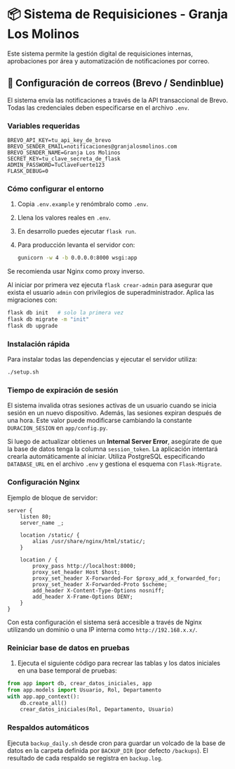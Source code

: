 # 📦 Sistema de Requisiciones - Granja Los Molinos

Este sistema permite la gestión digital de requisiciones internas, aprobaciones por área y automatización de notificaciones por correo.

## 📧 Configuración de correos (Brevo / Sendinblue)

El sistema envía las notificaciones a través de la API transaccional de Brevo. Todas las credenciales deben especificarse en el archivo `.env`.

### Variables requeridas

```env
BREVO_API_KEY=tu_api_key_de_brevo
BREVO_SENDER_EMAIL=notificaciones@granjalosmolinos.com
BREVO_SENDER_NAME=Granja Los Molinos
SECRET_KEY=tu_clave_secreta_de_flask
ADMIN_PASSWORD=TuClaveFuerte123
FLASK_DEBUG=0
```

### Cómo configurar el entorno
1. Copia `.env.example` y renómbralo como `.env`.
2. Llena los valores reales en `.env`.
3. En desarrollo puedes ejecutar `flask run`.
4. Para producción levanta el servidor con:

   ```bash
   gunicorn -w 4 -b 0.0.0.0:8000 wsgi:app
   ```

Se recomienda usar Nginx como proxy inverso.

Al iniciar por primera vez ejecuta `flask crear-admin` para
asegurar que exista el usuario `admin` con privilegios de superadministrador.
Aplica las migraciones con:

```bash
flask db init   # solo la primera vez
flask db migrate -m "init"
flask db upgrade
```

### Instalación rápida

Para instalar todas las dependencias y ejecutar el servidor utiliza:

```bash
./setup.sh
```

### Tiempo de expiración de sesión

El sistema invalida otras sesiones activas de un usuario cuando se inicia sesión
en un nuevo dispositivo. Además, las sesiones expiran después de una hora. Este
valor puede modificarse cambiando la constante `DURACION_SESION` en `app/config.py`.

Si luego de actualizar obtienes un **Internal Server Error**, asegúrate de que
la base de datos tenga la columna `session_token`. La aplicación intentará
crearla automáticamente al iniciar. Utiliza PostgreSQL especificando
`DATABASE_URL` en el archivo `.env` y gestiona el esquema con `Flask-Migrate`.



### Configuración Nginx

Ejemplo de bloque de servidor:

```nginx
server {
    listen 80;
    server_name _;

    location /static/ {
        alias /usr/share/nginx/html/static/;
    }

    location / {
        proxy_pass http://localhost:8000;
        proxy_set_header Host $host;
        proxy_set_header X-Forwarded-For $proxy_add_x_forwarded_for;
        proxy_set_header X-Forwarded-Proto $scheme;
        add_header X-Content-Type-Options nosniff;
        add_header X-Frame-Options DENY;
    }
}
```

Con esta configuración el sistema será accesible a través de Nginx
utilizando un dominio o una IP interna como `http://192.168.x.x/`.

### Reiniciar base de datos en pruebas

1. Ejecuta el siguiente código para recrear las tablas y los datos iniciales
   en una base temporal de pruebas:

```python
from app import db, crear_datos_iniciales, app
from app.models import Usuario, Rol, Departamento
with app.app_context():
    db.create_all()
    crear_datos_iniciales(Rol, Departamento, Usuario)
```

### Respaldos automáticos

Ejecuta `backup_daily.sh` desde cron para guardar un volcado de la base de datos
en la carpeta definida por `BACKUP_DIR` (por defecto `/backups`). El resultado de
cada respaldo se registra en `backup.log`.
